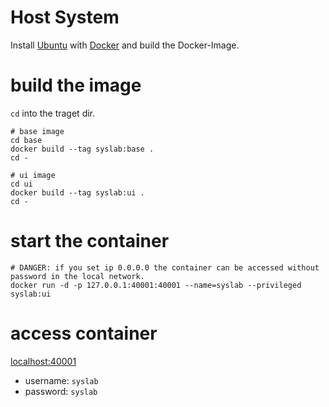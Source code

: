 # Host System
Install [Ubuntu](https://ubuntu.com/tutorials/install-ubuntu-desktop#1-overview) with [Docker](https://docs.docker.com/engine/install/ubuntu/) and build the Docker-Image.


# build the image
```cd``` into the traget dir.

```
# base image
cd base
docker build --tag syslab:base .
cd -

# ui image
cd ui
docker build --tag syslab:ui .
cd -
```

# start the container
```
# DANGER: if you set ip 0.0.0.0 the container can be accessed without password in the local network.
docker run -d -p 127.0.0.1:40001:40001 --name=syslab --privileged syslab:ui
```

# access container
[localhost:40001](localhost:40001)
* username: ```syslab```
* password: ```syslab```
